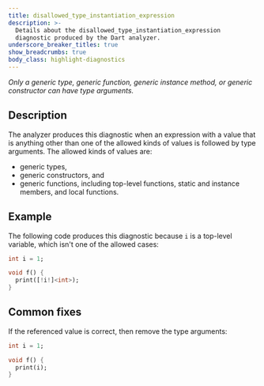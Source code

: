 ```yaml
---
title: disallowed_type_instantiation_expression
description: >-
  Details about the disallowed_type_instantiation_expression
  diagnostic produced by the Dart analyzer.
underscore_breaker_titles: true
show_breadcrumbs: true
body_class: highlight-diagnostics
---
```


_Only a generic type, generic function, generic instance method, or generic
constructor can have type arguments._

## Description

The analyzer produces this diagnostic when an expression with a value that
is anything other than one of the allowed kinds of values is followed by
type arguments. The allowed kinds of values are:
- generic types,
- generic constructors, and
- generic functions, including top-level functions, static and instance
  members, and local functions.

## Example

The following code produces this diagnostic because `i` is a top-level
variable, which isn't one of the allowed cases:

```dart
int i = 1;

void f() {
  print([!i!]<int>);
}
```

## Common fixes

If the referenced value is correct, then remove the type arguments:

```dart
int i = 1;

void f() {
  print(i);
}
```
